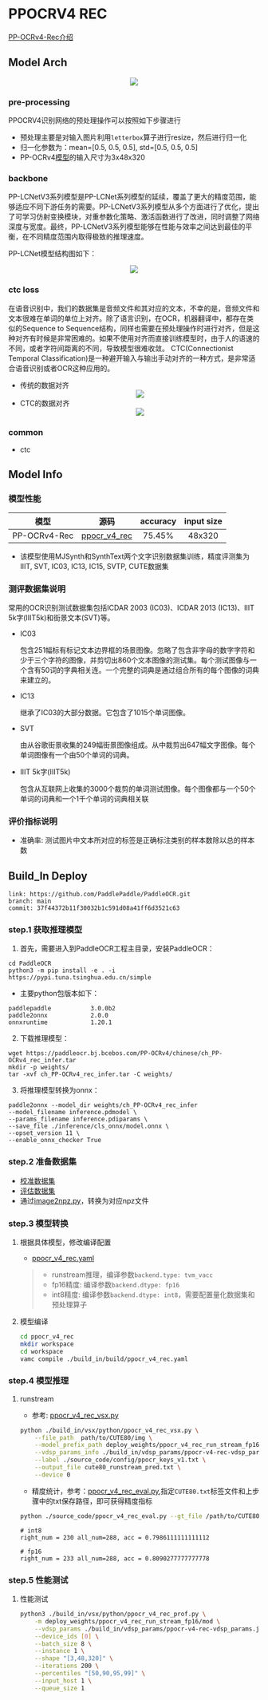 
# PPOCRV4 REC

[PP-OCRv4-Rec介绍](https://github.com/PaddlePaddle/PaddleOCR/blob/release/2.7/doc/doc_ch/PP-OCRv4_introduction.md)

## Model Arch

<div align=center><img src="../../../images/cv/text_recognition/ppocrv4_rec/v4_rec_pipeline.png"></div>

### pre-processing

PPOCRV4识别网络的预处理操作可以按照如下步骤进行
- 预处理主要是对输入图片利用`letterbox`算子进行resize，然后进行归一化
- 归一化参数为：mean=[0.5, 0.5, 0.5], std=[0.5, 0.5, 0.5]
- PP-OCRv4[模型](https://github.com/PaddlePaddle/PaddleOCR/blob/v2.7.0/configs/rec/PP-OCRv4/ch_PP-OCRv4_rec.yml)的输入尺寸为3x48x320

### backbone

PP-LCNetV3系列模型是PP-LCNet系列模型的延续，覆盖了更大的精度范围，能够适应不同下游任务的需要。PP-LCNetV3系列模型从多个方面进行了优化，提出了可学习仿射变换模块，对重参数化策略、激活函数进行了改进，同时调整了网络深度与宽度。最终，PP-LCNetV3系列模型能够在性能与效率之间达到最佳的平衡，在不同精度范围内取得极致的推理速度。

PP-LCNet模型结构图如下：

<div align=center><img src="../../../images/cv/text_recognition/ppocrv4_rec/PP-LCNet.png"></div>

### ctc loss

在语音识别中，我们的数据集是音频文件和其对应的文本，不幸的是，音频文件和文本很难在单词的单位上对齐。除了语言识别，在OCR，机器翻译中，都存在类似的Sequence to Sequence结构，同样也需要在预处理操作时进行对齐，但是这种对齐有时候是非常困难的。如果不使用对齐而直接训练模型时，由于人的语速的不同，或者字符间距离的不同，导致模型很难收敛。
CTC(Connectionist Temporal Classification)是一种避开输入与输出手动对齐的一种方式，是非常适合语音识别或者OCR这种应用的。

- 传统的数据对齐
    <div align=center><img src="../../../images/cv/text_recognition/cnn_ctc/data_align.png"></div>
- CTC的数据对齐
   <div align=center><img src="../../../images/cv/text_recognition/cnn_ctc/ctc_align.png"></div>

### common

- ctc

## Model Info

### 模型性能
| 模型  | 源码 |  accuracy | input size |
| :---: | :--: | :--: | :--------: |
| PP-OCRv4-Rec |[ppocr_v4_rec](https://github.com/PaddlePaddle/PaddleOCR/blob/v2.7.0/doc/doc_ch/PP-OCRv4_introduction.md)|   75.45%  |        48x320    |

- 该模型使用MJSynth和SynthText两个文字识别数据集训练，精度评测集为IIIT, SVT, IC03, IC13, IC15, SVTP, CUTE数据集

### 测评数据集说明

常用的OCR识别测试数据集包括ICDAR 2003 (IC03)、ICDAR 2013 (IC13)、IIIT 5k字(IIIT5k)和街景文本(SVT)等。

- IC03

    包含251幅标有标记文本边界框的场景图像。忽略了包含非字母的数字字符和少于三个字符的图像，并剪切出860个文本图像的测试集。每个测试图像与一个含有50词的字典相关连。一个完整的词典是通过组合所有的每个图像的词典来建立的。

- IC13

    继承了IC03的大部分数据。它包含了1015个单词图像。

- SVT

    由从谷歌街景收集的249幅街景图像组成。从中裁剪出647幅文字图像。每个单词图像有一个由50个单词的词典。

- IIIT 5k字(IIIT5k)

    包含从互联网上收集的3000个裁剪的单词测试图像。每个图像都与一个50个单词的词典和一个1千个单词的词典相关联


### 评价指标说明

- 准确率: 测试图片中文本所对应的标签是正确标注类别的样本数除以总的样本数

## Build_In Deploy

```
link: https://github.com/PaddlePaddle/PaddleOCR.git
branch: main
commit: 37f44372b11f30032b1c591d08a41ff6d3521c63
```

### step.1 获取推理模型
1. 首先，需要进入到PaddleOCR工程主目录，安装PaddleOCR：
```
cd PaddleOCR
python3 -m pip install -e . -i https://pypi.tuna.tsinghua.edu.cn/simple
```
- 主要python包版本如下：
```
paddlepaddle           3.0.0b2
paddle2onnx            2.0.0
onnxruntime            1.20.1
```

2. 下载推理模型：
```shell
wget https://paddleocr.bj.bcebos.com/PP-OCRv4/chinese/ch_PP-OCRv4_rec_infer.tar
mkdir -p weights/
tar -xvf ch_PP-OCRv4_rec_infer.tar -C weights/
```

3. 将推理模型转换为onnx：

```shell
paddle2onnx --model_dir weights/ch_PP-OCRv4_rec_infer
--model_filename inference.pdmodel \
--params_filename inference.pdiparams \
--save_file ./inference/cls_onnx/model.onnx \
--opset_version 11 \
--enable_onnx_checker True
```

### step.2 准备数据集
- [校准数据集](http://cs-chan.com/downloads_CUTE80_dataset.html)
- [评估数据集](http://cs-chan.com/downloads_CUTE80_dataset.html)
- 通过[image2npz.py](../common/utils/image2npz.py)，转换为对应npz文件


### step.3 模型转换
1. 根据具体模型，修改编译配置
    - [ppocr_v4_rec.yaml](./build_in/build/ppocr_v4_rec.yaml)
        
    > - runstream推理，编译参数`backend.type: tvm_vacc`
    > - fp16精度: 编译参数`backend.dtype: fp16`
    > - int8精度: 编译参数`backend.dtype: int8`，需要配置量化数据集和预处理算子

2. 模型编译
    ```bash
    cd ppocr_v4_rec
    mkdir workspace
    cd workspace
    vamc compile ./build_in/build/ppocr_v4_rec.yaml
    ```

### step.4 模型推理
1. runstream
    - 参考: [ppocr_v4_rec_vsx.py](./build_in/vsx/python/ppocr_v4_rec_vsx.py)
    ```bash
    python ./build_in/vsx/python/ppocr_v4_rec_vsx.py \
        --file_path  path/to/CUTE80/img \
        --model_prefix_path deploy_weights/ppocr_v4_rec_run_stream_fp16/mod \
        --vdsp_params_info ./build_in/vdsp_params/ppocr-v4-rec-vdsp_params.json \
        --label ./source_code/config/ppocr_keys_v1.txt \
        --output_file cute80_runstream_pred.txt \
        --device 0
    ```

    - 精度统计，参考：[ppocr_v4_rec_eval.py](./source_code/ppocr_v4_rec_eval.py),指定`CUTE80.txt`标签文件和上步骤中的txt保存路径，即可获得精度指标
    ```bash
    python ./source_code/ppocr_v4_rec_eval.py --gt_file /path/to/CUTE80.txt --output_file ./cute80_runstream_pred.txt
    ```
    
    ```
    # int8
    right_num = 230 all_num=288, acc = 0.7986111111111112

    # fp16
    right_num = 233 all_num=288, acc = 0.8090277777777778
    ```

### step.5 性能测试
1. 性能测试
    ```bash
    python3 ./build_in/vsx/python/ppocr_v4_rec_prof.py \
        -m deploy_weights/ppocr_v4_rec_run_stream_fp16/mod \
        --vdsp_params ./build_in/vdsp_params/ppocr-v4-rec-vdsp_params.json \
        --device_ids [0] \
        --batch_size 8 \
        --instance 1 \
        --shape "[3,48,320]" \
        --iterations 200 \
        --percentiles "[50,90,95,99]" \
        --input_host 1 \
        --queue_size 1
    ```